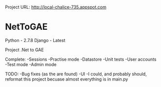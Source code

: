 Project URL: http://local-chalice-735.appspot.com 

NetToGAE
========
Python - 2.7.8
Django - Latest

Project .Net to GAE 

Complete:
-Sessions
-Practise mode 
-Datastore
-Unit tests
-User accounts
-Test mode
-Admin mode

TODO:
-Bug fixes (as the are found)
-UI
-I could, and probably should, reformat this project becuase almost everything is in main.py
